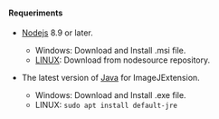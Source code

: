 #### Requeriments

- [Nodejs](https://nodejs.org/en/download/) 8.9 or later.

	- Windows: Download and Install .msi file.
 	- [LINUX](https://nodejs.org/en/download/package-manager/): Download from nodesource repository.


- The latest version of [Java](http://www.oracle.com/technetwork/java/javase/downloads/jre8-downloads-2133155.html) for ImageJExtension.

 	- Windows: Download and Install .exe file.
 	- LINUX: ```sudo apt install default-jre```
